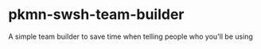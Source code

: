 # pkmn-swsh-team-builder
A simple team builder to save time when telling people who you'll be using
